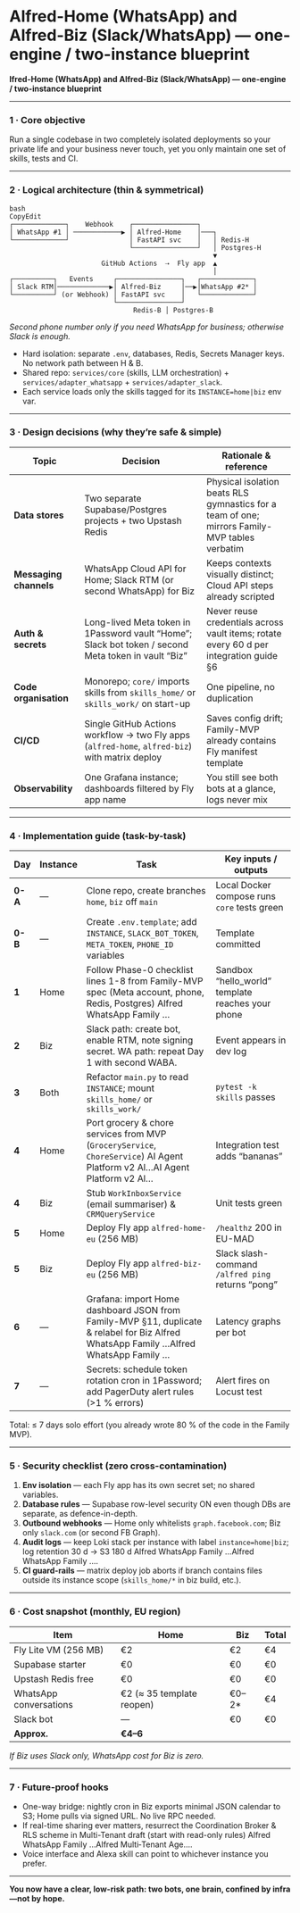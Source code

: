 # Alfred-Home (WhatsApp) and Alfred-Biz (Slack/WhatsApp) — one-engine / two-instance blueprint

**lfred-Home (WhatsApp) and Alfred-Biz (Slack/WhatsApp) — one-engine / two-instance blueprint**

---

### 1 · Core objective

Run a single codebase in two completely isolated deployments so your private life and your business never touch, yet you only maintain one set of skills, tests and CI.

---

### 2 · Logical architecture (thin & symmetrical)

```
bash
CopyEdit
┌─────────────┐    Webhook    ┌────────────────┐
│ WhatsApp #1 │ ────────────▶ │ Alfred-Home    │───┐
└─────────────┘               │ FastAPI svc    │   │ Redis-H
                              └────────────────┘   │ Postgres-H
                                                   ▼
                       GitHub Actions  ⇢  Fly app  ▲
                                                   │
┌──────────┐   Events     ┌────────────────┐   ┌─────────────┐
│ Slack RTM│─────────────▶│ Alfred-Biz     │──▶│WhatsApp #2* │
└──────────┘ (or Webhook) │ FastAPI svc    │   └─────────────┘
                          └────────────────┘
                               Redis-B │ Postgres-B

```

*Second phone number only if you need WhatsApp for business; otherwise Slack is enough.*

- Hard isolation: separate `.env`, databases, Redis, Secrets Manager keys. No network path between H & B.
- Shared repo: `services/core` (skills, LLM orchestration) + `services/adapter_whatsapp` + `services/adapter_slack`.
- Each service loads only the skills tagged for its `INSTANCE=home|biz` env var.

---

### 3 · Design decisions (why they’re safe & simple)

| Topic | Decision | Rationale & reference |
| --- | --- | --- |
| **Data stores** | Two separate Supabase/Postgres projects + two Upstash Redis | Physical isolation beats RLS gymnastics for a team of one; mirrors Family-MVP tables verbatim |
| **Messaging channels** | WhatsApp Cloud API for Home; Slack RTM (or second WhatsApp) for Biz | Keeps contexts visually distinct; Cloud API steps already scripted |
| **Auth & secrets** | Long-lived Meta token in 1Password vault “Home”; Slack bot token / second Meta token in vault “Biz” | Never reuse credentials across vault items; rotate every 60 d per integration guide §6 |
| **Code organisation** | Monorepo; `core/` imports skills from `skills_home/` or `skills_work/` on start-up | One pipeline, no duplication |
| **CI/CD** | Single GitHub Actions workflow → two Fly apps (`alfred-home`, `alfred-biz`) with matrix deploy | Saves config drift; Family-MVP already contains Fly manifest template |
| **Observability** | One Grafana instance; dashboards filtered by Fly app name | You still see both bots at a glance, logs never mix |

---

### 4 · Implementation guide (task-by-task)

| Day | Instance | Task | Key inputs / outputs |
| --- | --- | --- | --- |
| **0-A** | — | Clone repo, create branches `home`, `biz` off `main` | Local Docker compose runs `core` tests green |
| **0-B** | — | Create `.env.template`; add `INSTANCE`, `SLACK_BOT_TOKEN`, `META_TOKEN`, `PHONE_ID` variables | Template committed |
| **1** | Home | Follow Phase-0 checklist lines 1-8 from Family-MVP spec (Meta account, phone, Redis, Postgres) Alfred WhatsApp Family … | Sandbox “hello_world” template reaches your phone |
| **2** | Biz | Slack path: create bot, enable RTM, note signing secret.  WA path: repeat Day 1 with second WABA. | Event appears in dev log |
| **3** | Both | Refactor `main.py` to read `INSTANCE`; mount `skills_home/` or `skills_work/` | `pytest -k skills` passes |
| **4** | Home | Port grocery & chore services from MVP (`GroceryService`, `ChoreService`) AI Agent Platform v2 Al…AI Agent Platform v2 Al… | Integration test adds “bananas” |
| **4** | Biz | Stub `WorkInboxService` (email summariser) & `CRMQueryService` | Unit tests green |
| **5** | Home | Deploy Fly app `alfred-home-eu` (256 MB) | `/healthz` 200 in EU-MAD |
| **5** | Biz | Deploy Fly app `alfred-biz-eu` (256 MB) | Slack slash-command `/alfred ping` returns “pong” |
| **6** | — | Grafana: import Home dashboard JSON from Family-MVP §11, duplicate & relabel for Biz Alfred WhatsApp Family …Alfred WhatsApp Family … | Latency graphs per bot |
| **7** | — | Secrets: schedule token rotation cron in 1Password; add PagerDuty alert rules (>1 % errors) | Alert fires on Locust test |

Total: ≤ 7 days solo effort (you already wrote 80 % of the code in the Family MVP).

---

### 5 · Security checklist (zero cross-contamination)

1. **Env isolation** — each Fly app has its own secret set; no shared variables.
2. **Database rules** — Supabase row-level security ON even though DBs are separate, as defence-in-depth.
3. **Outbound webhooks** — Home only whitelists `graph.facebook.com`; Biz only `slack.com` (or second FB Graph).
4. **Audit logs** — keep Loki stack per instance with label `instance=home|biz`; log retention 30 d → S3 180 d Alfred WhatsApp Family …Alfred WhatsApp Family ….
5. **CI guard-rails** — matrix deploy job aborts if branch contains files outside its instance scope (`skills_home/*` in biz build, etc.).

---

### 6 · Cost snapshot (monthly, EU region)

| Item | Home | Biz | Total |
| --- | --- | --- | --- |
| Fly Lite VM (256 MB) | €2 | €2 | €4 |
| Supabase starter | €0 | €0 | €0 |
| Upstash Redis free | €0 | €0 | €0 |
| WhatsApp conversations | €2 (≈ 35 template reopen) | €0–2* | €4 |
| Slack bot | — | €0 | €0 |
| **Approx.** | **€4–6** |  |  |

*If Biz uses Slack only, WhatsApp cost for Biz is zero.*

---

### 7 · Future-proof hooks

- One-way bridge: nightly cron in Biz exports minimal JSON calendar to S3; Home pulls via signed URL. No live RPC needed.
- If real-time sharing ever matters, resurrect the Coordination Broker & RLS scheme in Multi-Tenant draft (start with read-only rules) Alfred WhatsApp Family …Alfred Multi‑Tenant Age….
- Voice interface and Alexa skill can point to whichever instance you prefer.

---

**You now have a clear, low-risk path: two bots, one brain, confined by infra—not by hope.**
